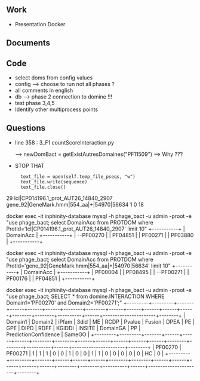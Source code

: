 ## Work
- Presentation Docker

## Documents

## Code

- select doms from config values
- config --> choose to run not all phases ?
- all comments in english
- db --> phase 2 connection to domine !!!
- test phase 3,4,5
- Identify other multiprocess points

## Questions

- line 358 : 3_F1 countScoreInteraction.py 
    
    --> newDomBact = getExistAutresDomaines("PF11509") ==> Why ???
    
- STOP THAT

        text_file = open(self.temp_file_pseqs, "w")
        text_file.write(sequence)
        text_file.close()
        
        
29	lcl|CP014196.1_prot_AUT26_14840_2907	gene_92|GeneMark.hmm|554_aa|+|54970|56634	1	0	18
        
docker exec -it inphinity-database mysql -h phage_bact -u admin -proot -e "use phage_bact; select DomainAcc from PROTDOM where ProtId='lcl|CP014196.1_prot_AUT26_14840_2907' limit 10"
+-----------+
| DomainAcc |
+-----------+
| --PF00270 |
| PF04851   |
| PF00271   |
| PF03880   |
+-----------+

docker exec -it inphinity-database mysql -h phage_bact -u admin -proot -e "use phage_bact; select DomainAcc from PROTDOM where ProtId='gene_92|GeneMark.hmm|554_aa|+|54970|56634' limit 10"
+-----------+
| DomainAcc |
+-----------+
| PF00004   |
| PF08495   |
| --PF00271 |
| PF00176   |
| PF04851   |
+-----------+

docker exec -it inphinity-database mysql -h phage_bact -u admin -proot -e "use phage_bact; SELECT * from domine.INTERACTION WHERE Domain1='PF00270' and Domain2='PF00271';"
+---------+---------+-------+------+------+------+--------+--------+------+------+------+------+------+--------+--------+----------+------+----------------------+--------+
| Domain1 | Domain2 | iPfam | 3did | ME   | RCDP | Pvalue | Fusion | DPEA | PE   | GPE  | DIPD | RDFF | KGIDDI | INSITE | DomainGA | PP   | PredictionConfidence | SameGO |
+---------+---------+-------+------+------+------+--------+--------+------+------+------+------+------+--------+--------+----------+------+----------------------+--------+
| PF00270 | PF00271 |     1 |    1 |    1 |    0 |      0 |      1 |    0 |    0 |    1 |    1 |    0 |      0 |      0 |        0 |    0 | HC                   |      0 |
+---------+---------+-------+------+------+------+--------+--------+------+------+------+------+------+--------+--------+----------+------+----------------------+--------+


